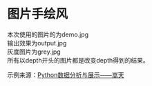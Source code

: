 # 图片手绘风  
本次使用的图片的为demo.jpg  
输出效果为output.jpg  
灰度图片为grey.jpg  
所有以depth开头的图片都是改变depth得到的结果。  

示例来源：[Python数据分析与展示——嵩天](http://http://www.icourse163.org/learn/BIT-1001870002?tid=1002239009#/learn/content?type=detail&id=1003215140&cid=1003844292 "Python数据分析与展示——嵩天")  
